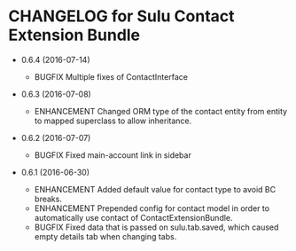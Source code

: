 CHANGELOG for Sulu Contact Extension Bundle
===========================================

* 0.6.4 (2016-07-14)

    * BUGFIX       Multiple fixes of ContactInterface

* 0.6.3 (2016-07-08)

    * ENHANCEMENT  Changed ORM type of the contact entity from entity to mapped superclass to
                   allow inheritance.

* 0.6.2 (2016-07-07)

    * BUGFIX       Fixed main-account link in sidebar

* 0.6.1 (2016-06-30)

    * ENHANCEMENT  Added default value for contact type to avoid BC breaks.
    * ENHANCEMENT  Prepended config for contact model in order to automatically use contact of
                   ContactExtensionBundle.
    * BUGFIX       Fixed data that is passed on sulu.tab.saved, which caused empty details tab
                   when changing tabs.
